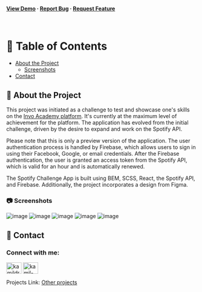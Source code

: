 <h4>
    <a href="https://preview-spotify.vercel.app/">View Demo</a>
  <span> · </span>
    <a href="https://github.com/Kamil-Drozdz/Spotify/issues">Report Bug</a>
  <span> · </span>
    <a href="https://github.com/Kamil-Drozdz/Spotify/issues">Request Feature</a>
  </h4>
</div>

<br />

<!-- Table of Contents -->
# :notebook_with_decorative_cover: Table of Contents

- [About the Project](#star2-about-the-project)
  * [Screenshots](#camera-screenshots)
- [Contact](#handshake-contact)


  

<!-- About the Project -->
## :star2: About the Project
This project was initiated as a challenge to test and showcase one's skills on the  <a href="https://platform.invo.academy/challenges/UyVpVMizCGqXS5MvbIFu/">Invo Academy platform</a>. It's currently at the maximum level of achievement for the platform. The application has evolved from the initial challenge, driven by the desire to expand and work on the Spotify API.

Please note that this is only a preview version of the application. The user authentication process is handled by Firebase, which allows users to sign in using their Facebook, Google, or email credentials. After the Firebase authentication, the user is granted an access token from the Spotify API, which is valid for an hour and is automatically renewed.

The Spotify Challenge App is built using BEM, SCSS, React, the Spotify API, and Firebase. Additionally, the project incorporates a design from Figma.

<!-- Screenshots -->
### :camera: Screenshots

![image](https://user-images.githubusercontent.com/108432936/231450293-b2e234d8-22d1-4a60-9feb-56fbabbec321.png)
![image](https://user-images.githubusercontent.com/108432936/231450351-766d2a8c-7f71-4938-ab0a-2a7e1212a7e2.png)
![image](https://user-images.githubusercontent.com/108432936/231450507-5c3d5586-44c0-414f-b32f-512e75fa955c.png)
![image](https://user-images.githubusercontent.com/108432936/231450575-54d9c085-84bb-447d-80f0-308ad8d5fe3b.png)
![image](https://user-images.githubusercontent.com/108432936/231450791-a184691e-8899-4297-9351-2068a0b01de7.png)

<!-- Contact -->
## :handshake: Contact

<h3 align="left">Connect with me:</h3>
<p align="left">
 <a href="https://kamildrozdz.pl" target="blank"><img align="center" src="https://raw.githubusercontent.com/rahuldkjain/github-profile-readme-generator/master/src/images/icons/Social/kaggle.svg" alt="kamildrozdz.pl" height="30" width="40" /></a>
<a href="https://linkedin.com/in/kamil-dróżdż-919595198/" target="blank"><img align="center" src="https://raw.githubusercontent.com/rahuldkjain/github-profile-readme-generator/master/src/images/icons/Social/linked-in-alt.svg" alt="kamil-dróżdż-919595198/" height="30" width="40" /></a>
</p>

Projects Link: [Other projects](https://github.com/Kamil-Drozdz?tab=repositories)
